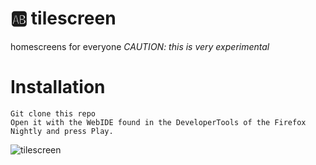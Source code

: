 # :ab: tilescreen
homescreens for everyone
*CAUTION: this is very experimental*


# Installation

    Git clone this repo
    Open it with the WebIDE found in the DeveloperTools of the Firefox Nightly and press Play.




![tilescreen](http://pix.toile-libre.org/upload/original/1454499337.png)
